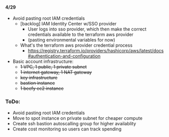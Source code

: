 #### 4/29
* Avoid pasting root IAM credentials
    * [backlog] IAM Identity Center w/SSO provider 
        * User logs into sso provider, which then make the correct credentials available to the terraform aws provider 
        * (pasting environmental variables for now)
    * What's the terraform aws provider credential process
        * https://registry.terraform.io/providers/hashicorp/aws/latest/docs#authentication-and-configuration
* Basic account infrastructure:
    * ~~1 VPC, 1 public, 1 private subnet~~
    * ~~1 internet gateway, 1 NAT gateway~~
    * ~~key infrastructure~~
    * ~~bastion instance~~
    * ~~1 beefy ec2 instance~~

### ToDo:
* Avoid pasting root IAM credentials
* Move to spot instance on private subnet for cheaper compute
* Create ssh bastion autoscalling group for higher availablity
* Create cost monitoring so users can track spending